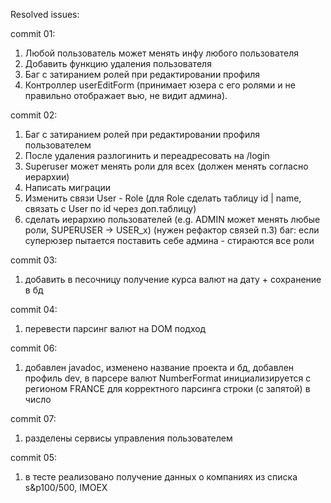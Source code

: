 Resolved issues:<br>

commit 01:

1) Любой пользователь может менять инфу любого пользователя
2) Добавить функцию удаления пользователя
3) Баг с затиранием ролей при редактировании профиля
4) Контроллер userEditForm (принимает юзера с его ролями и не правильно отображает вью, не видит админа).<br>

commit 02:

1) Баг с затиранием ролей при редактировании профиля пользователем
2) После удаления разлогинить и переадресовать на /login
3) Superuser может менять роли для всех (должен менять согласно иерархии)
4) Написать миграции
5) Изменить связи User - Role (для Role сделать таблицу id | name, связать c User по id через доп.таблицу)
6) сделать иерархию пользователей (e.g. ADMIN может менять любые роли, SUPERUSER -> USER_x) (нужен рефактор связей п.3)
   баг: если суперюзер пытается поставить себе админа - стираются все роли

commit 03:

1) добавить в песочницу получение курса валют на дату + сохранение в бд

commit 04:

1) перевести парсинг валют на DOM подход

commit 06:

1) добавлен javadoc, изменено название проекта и бд, добавлен профиль dev, в парсере валют NumberFormat инициализируется
   с регионом FRANCE для корректного парсинга строки (с запятой) в число

commit 07:

1) разделены сервисы управления пользователем

commit 05:

1) в тесте реализовано получение данных о компаниях из списка s&p100/500, IMOEX